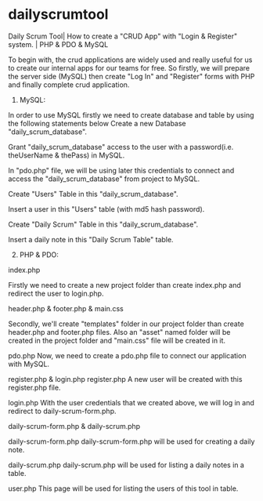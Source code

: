 # dailyscrumtool
Daily Scrum Tool| How to create a "CRUD App" with "Login & Register" system. | PHP & PDO & MySQL


To begin with, the crud applications are widely used and really useful for us to create our internal apps for our teams for free.
So firstly, we will prepare the server side (MySQL) then create "Log In" and "Register" forms with PHP and finally complete crud application.

1) MySQL:

In order to use MySQL firstly we need to create database and table by using the following statements below
Create a new Database "daily_scrum_database".

Grant "daily_scrum_database" access to the user with a password(i.e. theUserName & thePass) in MySQL.

In "pdo.php" file, we will be using later this credentials to connect and access the "daily_scrum_database" from project to MySQL.

Create "Users"  Table in this "daily_scrum_database".

Insert a user in this "Users" table (with md5 hash password).

Create "Daily Scrum" Table in this "daily_scrum_database".

Insert a daily note in this "Daily Scrum Table" table.

2) PHP & PDO:

index.php

Firstly we need to create a new project folder than create index.php and redirect the user to login.php.

header.php & footer.php & main.css

Secondly, we'll create "templates" folder in our project folder than create header.php and footer.php files. Also an "asset" named folder will be created in the project folder and "main.css" file will be created in it.

pdo.php
Now, we need to create a pdo.php file to connect our application with MySQL.

register.php & login.php
register.php
A new user will be created with this register.php file.

login.php 
With the user credentials that we created above, we will log in and redirect to daily-scrum-form.php.


daily-scrum-form.php & daily-scrum.php

daily-scrum-form.php
daily-scrum-form.php will be used for creating a daily note.

daily-scrum.php
daily-scrum.php will be used for listing a daily notes in a table.

user.php
This page will be used for listing the users of this tool in table.
